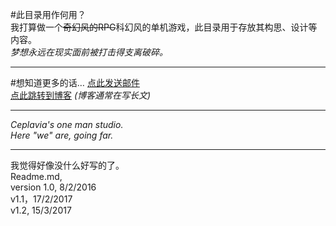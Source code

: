 #此目录用作何用？  
我打算做一个~~奇幻风的RPG~~科幻风的单机游戏，此目录用于存放其构思、设计等内容。  
*梦想永远在现实面前被打击得支离破碎。*

---
#想知道更多的话…
[点此发送邮件](shaggon66@gmail.com)  
[点此跳转到博客](http://www.ceplavia.com) 
*(博客通常在写长文)*

---  
*Ceplavia's one man studio.*  
*Here "we" are, going far.*

---
我觉得好像没什么好写的了。  
Readme.md,  
version 1.0, 8/2/2016  
v1.1，17/2/2017  
v1.2, 15/3/2017